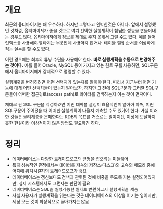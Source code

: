 <!-- Date: 2025-01-13 -->
<!-- Update Date: 2025-01-13 -->
<!-- File ID: c154bd52-5b54-4d84-b69d-1188da9e52f6 -->
<!-- Author: Seoyeon Jang -->

# 개요

최근의 옵티마이저는 꽤 우수하다. 하지만 그렇다고 완벽한것은 아니다.
앞에서 설명했던 것처럼, 옵티마이저가 좋을 것으로 여겨 선택한 실행계획이 참담한 성능을 만들어내는 경우도 많다.
옵티마이저에게 정보를 제대로 주지 못해서 그럴 수도 있다.
예를 들어 인덱스를 사용해야 빨라지는 부분인데 사용하지 않거나, 테이블 결합 순서를 이상하게 적는 실수를 할 수도 있다.

이런 경우에는 최후의 튜닝 수단을 사용해야 한다.
**바로 실행계획을 수동으로 변경해주는 것이다.**
예를 들어 Oracle, MySQL 등이 가지고 있는 힌트 구를 사용하면, SQL구문에서 옵티마이저에게 강제적으로 명령할 수 있다.

실행계획을 변경하려면 어떤 선택지가 있는지를 알아야 한다. 따라서 지금부터 어떤 기능에 대해 어떤 선택지들이 있는지 알아보자.
하지만 그 전에 SQL구문과 그러한 SQL구문들이 어떠한 접근경로(access path)로 데이터를 검색하는지 아는 것이 먼저이다.

제대로 된 SQL 구문을 작성하려면 어떤 테이블 설정이 효율적인지 알아야 하며, 어떤 SQL구문이 주어졌을 때 어떠한 실행계획이 나올지
예측할 수도 있어야 한다.
사실 이러한 것들은 물리계층을 은폐한다는 RDB의 목표를 거스르는 일이지만, 이상에 도달하지 못한 현실이라 이상적이지 않은 방법도 필요하긴 하다.

# 정리

- 데이터베이스는 다양한 트레이드오프의 균형을 잡으려는 미들웨어
- 특히 성능적인 관점에서는 데이터를 저속의 저장소(디스크)와 고속의 메모리 중에 어디에 위치시킬지의 트레이드오프가 중요
- 데이터베이스는 갱신보다도 검색과 관련된 것에 비중을 두도록 기본 설정되어있지만, 실제 시스템에서도 그런지는 판단이 필요
- 데이터베이스는 SQL을 실행가능한 절차로 변환하고자 실행계획을 세움
- 사실 사용자가 실행계획을 읽는다는 것은 데이터베이스의 이상을 어기는 일이지만, 세상 모든 것이 이상적으로 돌아가지는 않음


